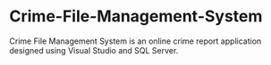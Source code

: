 # Crime-File-Management-System
Crime File Management System is an online crime report application designed using Visual Studio and SQL Server.
